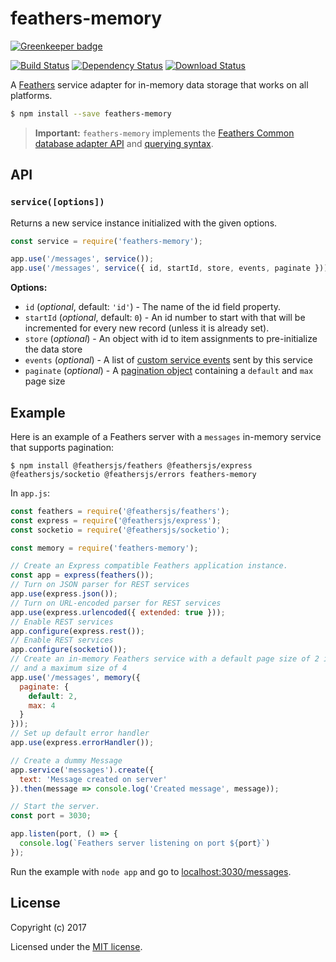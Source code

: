 # feathers-memory

[![Greenkeeper badge](https://badges.greenkeeper.io/feathersjs/feathers-memory.svg)](https://greenkeeper.io/)

[![Build Status](https://travis-ci.org/feathersjs/feathers-memory.png?branch=master)](https://travis-ci.org/feathersjs/feathers-memory)
[![Dependency Status](https://img.shields.io/david/feathersjs/feathers-memory.svg?style=flat-square)](https://david-dm.org/feathersjs/feathers-memory)
[![Download Status](https://img.shields.io/npm/dm/feathers-memory.svg?style=flat-square)](https://www.npmjs.com/package/feathers-memory)

A [Feathers](https://feathersjs.com) service adapter for in-memory data storage that works on all platforms.

```bash
$ npm install --save feathers-memory
```

> __Important:__ `feathers-memory` implements the [Feathers Common database adapter API](https://docs.feathersjs.com/api/databases/common.html) and [querying syntax](https://docs.feathersjs.com/api/databases/querying.html).


## API

### `service([options])`

Returns a new service instance initialized with the given options.

```js
const service = require('feathers-memory');

app.use('/messages', service());
app.use('/messages', service({ id, startId, store, events, paginate }));
```

__Options:__

- `id` (*optional*, default: `'id'`) - The name of the id field property.
- `startId` (*optional*, default: `0`) - An id number to start with that will be incremented for every new record (unless it is already set).
- `store` (*optional*) - An object with id to item assignments to pre-initialize the data store
- `events` (*optional*) - A list of [custom service events](https://docs.feathersjs.com/api/events.html#custom-events) sent by this service
- `paginate` (*optional*) - A [pagination object](https://docs.feathersjs.com/api/databases/common.html#pagination) containing a `default` and `max` page size


## Example

Here is an example of a Feathers server with a `messages` in-memory service that supports pagination:

```
$ npm install @feathersjs/feathers @feathersjs/express @feathersjs/socketio @feathersjs/errors feathers-memory
```

In `app.js`:

```js
const feathers = require('@feathersjs/feathers');
const express = require('@feathersjs/express');
const socketio = require('@feathersjs/socketio');

const memory = require('feathers-memory');

// Create an Express compatible Feathers application instance.
const app = express(feathers());
// Turn on JSON parser for REST services
app.use(express.json());
// Turn on URL-encoded parser for REST services
app.use(express.urlencoded({ extended: true }));
// Enable REST services
app.configure(express.rest());
// Enable REST services
app.configure(socketio());
// Create an in-memory Feathers service with a default page size of 2 items
// and a maximum size of 4
app.use('/messages', memory({
  paginate: {
    default: 2,
    max: 4
  }
}));
// Set up default error handler
app.use(express.errorHandler());

// Create a dummy Message
app.service('messages').create({
  text: 'Message created on server'
}).then(message => console.log('Created message', message));

// Start the server.
const port = 3030;

app.listen(port, () => {
  console.log(`Feathers server listening on port ${port}`)
});
```

Run the example with `node app` and go to [localhost:3030/messages](http://localhost:3030/messages).

## License

Copyright (c) 2017

Licensed under the [MIT license](LICENSE).
